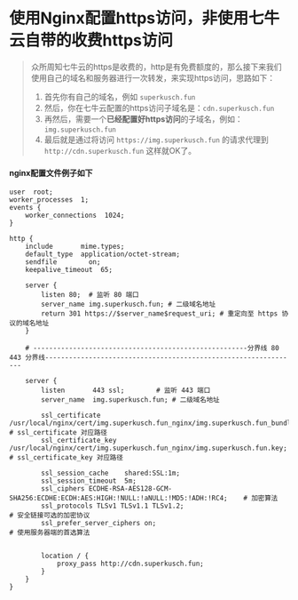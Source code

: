 # 使用Nginx配置https访问，非使用七牛云自带的收费https访问

> 众所周知七牛云的https是收费的，http是有免费额度的，那么接下来我们使用自己的域名和服务器进行一次转发，来实现https访问，思路如下：  
> 1. 首先你有自己的域名，例如 `superkusch.fun`  
> 2. 然后，你在七牛云配置的https访问子域名是：`cdn.superkusch.fun`  
> 3. 再然后，需要一个**已经配置好https访问**的子域名，例如：`img.superkusch.fun`  
> 4. 最后就是通过将访问 `https://img.superkusch.fun` 的请求代理到 `http://cdn.superkusch.fun` 这样就OK了。  

#### nginx配置文件例子如下
```shell
user  root;
worker_processes  1;
events {
    worker_connections  1024;
}

http {
    include       mime.types;
    default_type  application/octet-stream;
    sendfile        on;
    keepalive_timeout  65;
    
    server {
        listen 80;  # 监听 80 端口
        server_name img.superkusch.fun; # 二级域名地址
        return 301 https://$server_name$request_uri; # 重定向至 https 协议的域名地址 
    }

    # ------------------------------------------------------分界线 80 443 分界线----------------------------------------------------------------

    server {
        listen       443 ssl;        # 监听 443 端口
        server_name  img.superkusch.fun; # 二级域名地址

        ssl_certificate      /usr/local/nginx/cert/img.superkusch.fun_nginx/img.superkusch.fun_bundle.crt;      # ssl_certificate 对应路径
        ssl_certificate_key  /usr/local/nginx/cert/img.superkusch.fun_nginx/img.superkusch.fun.key;             # ssl_certificate_key 对应路径

        ssl_session_cache    shared:SSL:1m;
        ssl_session_timeout  5m;
        ssl_ciphers ECDHE-RSA-AES128-GCM-SHA256:ECDHE:ECDH:AES:HIGH:!NULL:!aNULL:!MD5:!ADH:!RC4;    # 加密算法
        ssl_protocols TLSv1 TLSv1.1 TLSv1.2;                                                        # 安全链接可选的加密协议
        ssl_prefer_server_ciphers on;                                                               # 使用服务器端的首选算法

        
        location / {
            proxy_pass http://cdn.superkusch.fun;
        }
    }
}

```
